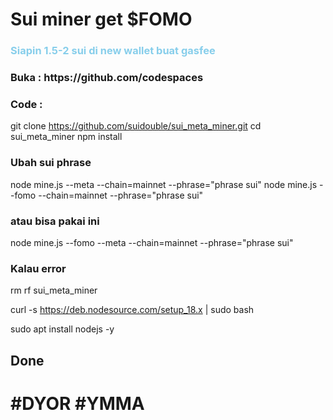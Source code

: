 # Sui miner get $FOMO

<h3 style="color:skyblue"> Siapin 1.5-2 sui di new wallet buat gasfee </h3>

<h3> Buka : https://github.com/codespaces </h3>

<h3> Code : </h3>

git clone https://github.com/suidouble/sui_meta_miner.git
cd sui_meta_miner
npm install

<h3> Ubah sui phrase </h3>

node mine.js --meta --chain=mainnet --phrase="phrase sui"
node mine.js --fomo --chain=mainnet --phrase="phrase sui"

<h3> atau bisa pakai ini </h3>

node mine.js --fomo --meta --chain=mainnet --phrase="phrase sui"

<h3> Kalau error </h3>

rm rf sui_meta_miner

curl -s https://deb.nodesource.com/setup_18.x | sudo bash

sudo apt install nodejs -y 

<h2> Done </h2>

# #DYOR #YMMA
